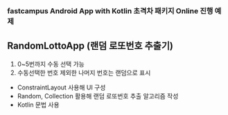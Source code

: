 ### fastcampus Android App with Kotlin 초격차 패키지 Online 진행 예제
## RandomLottoApp (랜덤 로또번호 추출기)
 
1. 0~5번까지 수동 선택 가능
2. 수동선택한 번호 제외한 나머지 번호는 랜덤으로 표시

  * ConstraintLayout 사용해 UI 구성
  * Random, Collection 활용해 랜덤 로또번호 추출 알고리즘 작성
  * Kotlin 문법 사용
